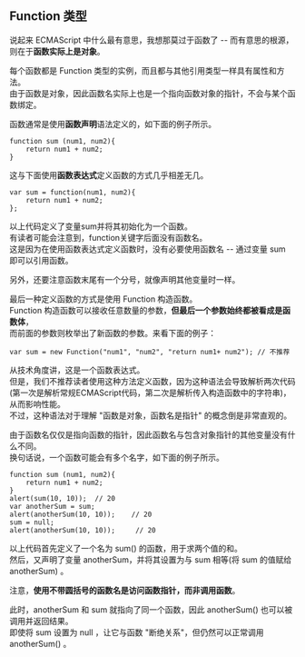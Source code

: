 ## Function 类型

说起来 ECMAScript 中什么最有意思，我想那莫过于函数了 -- 而有意思的根源，则在于**函数实际上是对象**。  

每个函数都是 Function 类型的实例，而且都与其他引用类型一样具有属性和方法。  
由于函数是对象，因此函数名实际上也是一个指向函数对象的指针，不会与某个函数绑定。  

函数通常是使用**函数声明**语法定义的，如下面的例子所示。  

	function sum (num1, num2){
    	return num1 + num2;
    }

这与下面使用**函数表达式**定义函数的方式几乎相差无几。  

	var sum = function(num1, num2){
    	return num1 + num2;
    };

以上代码定义了变量sum并将其初始化为一个函数。  
有读者可能会注意到，function关键字后面没有函数名。  
这是因为在使用函数表达式定义函数时，没有必要使用函数名 -- 通过变量 sum 即可以引用函数。  

另外，还要注意函数末尾有一个分号，就像声明其他变量时一样。  

最后一种定义函数的方式是使用 Function 构造函数。  
Function 构造函数可以接收任意数量的参数，**但最后一个参数始终都被看成是函数体**，  
而前面的参数则枚举出了新函数的参数。来看下面的例子：  
	
	var sum = new Function("num1", "num2", "return num1+ num2"); // 不推荐

从技术角度讲，这是一个函数表达式。  
但是，我们不推荐读者使用这种方法定义函数，因为这种语法会导致解析两次代码  
(第一次是解析常规ECMAScript代码，第二次是解析传入构造函数中的字符串)，从而影响性能。  
不过，这种语法对于理解 "函数是对象，函数名是指针" 的概念倒是非常直观的。
    
由于函数名仅仅是指向函数的指针，因此函数名与包含对象指针的其他变量没有什么不同。  
换句话说，一个函数可能会有多个名字，如下面的例子所示。  

	function sum (num1, num2){
    	return num1 + num2;
    }
    alert(sum(10, 10));  // 20
    var anotherSum = sum;
    alert(anotherSum(10, 10));    // 20
    sum = null;
    alert(anotherSum(10, 10));     // 20

以上代码首先定义了一个名为 sum() 的函数，用于求两个值的和。  
然后，又声明了变量 anotherSum，并将其设置为与 sum 相等(将 sum 的值赋给 anotherSum) 。  

注意，**使用不带圆括号的函数名是访问函数指针，而非调用函数**。  

此时，anotherSum 和 sum 就指向了同一个函数，因此 anotherSum() 也可以被调用并返回结果。  
即使将 sum 设置为 null ，让它与函数 "断绝关系"，但仍然可以正常调用 anotherSum() 。


